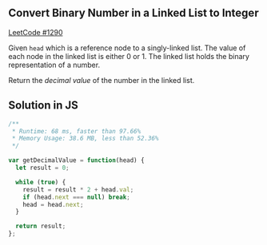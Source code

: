 ## Convert Binary Number in a Linked List to Integer

[LeetCode #1290](https://leetcode.com/problems/convert-binary-number-in-a-linked-list-to-integer/)

Given `head` which is a reference node to a singly-linked list. The value of each node in the linked list is either 0 or 1. The linked list holds the binary representation of a number.

Return the *decimal value* of the number in the linked list.

## Solution in JS

```js
/**
 * Runtime: 68 ms, faster than 97.66%
 * Memory Usage: 38.6 MB, less than 52.36%
 */

var getDecimalValue = function(head) {
  let result = 0;

  while (true) {
    result = result * 2 + head.val;
    if (head.next === null) break;
    head = head.next;
  }

  return result;
};
```